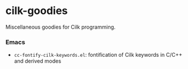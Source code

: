 # cilk-goodies

Miscellaneous goodies for Cilk programming.

### Emacs

- `cc-fontify-cilk-keywords.el`: fontification of Cilk keywords in C/C++ and
  derived modes
